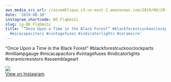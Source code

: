 ```yaml
---
aws_media_src_url: //assemblique.s3.us-east-2.amazonaws.com/2019/08/2019-08-10_13-49-44_UTC.jpg
date: '2019-08-10'
instagram_shortcode: B0_FlqbAiSi
slug: ig-B0_FlqbAiSi
title: '“Once Upon a Time in the Black Forest” #blackforestcuckooclockparts #milliampgauge
  #micacapacitors #vintagefuses #indicatorlights #ceramicre'
---
```


“Once Upon a Time in the Black Forest” #blackforestcuckooclockparts #milliampgauge #micacapacitors #vintagefuses #indicatorlights #ceramicresistors #assemblageart 

![](//assemblique.s3.us-east-2.amazonaws.com/2019/08/2019-08-10_13-49-44_UTC.jpg)   
[View on Instagram](https://www.instagram.com/p/B0_FlqbAiSi/)
